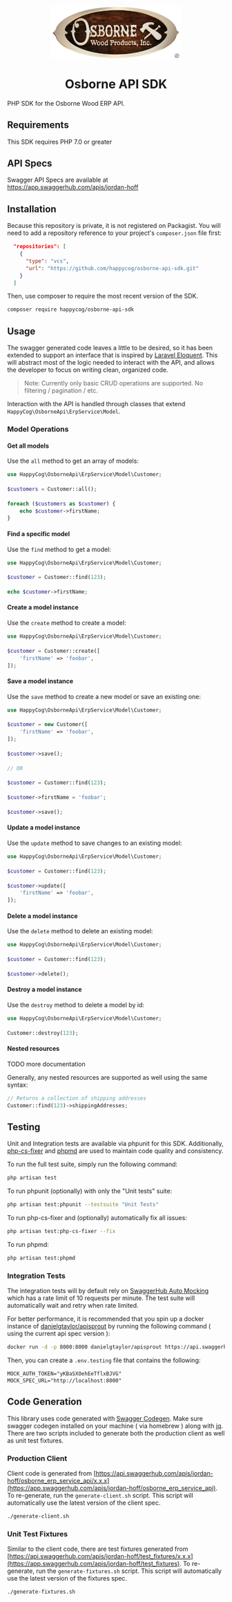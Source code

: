 <p align="center"><img src="./src/logo.png" width="300" alt="Osborne Wood Logo"></p>

<h1 align="center">Osborne API SDK</h1>

PHP SDK for the Osborne Wood ERP API.

## Requirements

This SDK requires PHP 7.0 or greater

## API Specs

Swagger API Specs are available at https://app.swaggerhub.com/apis/jordan-hoff

## Installation

Because this repository is private, it is not registered on Packagist. You will need to add a repository reference to your project's `composer.json` file first:

```json
  "repositories": [
    {
      "type": "vcs",
      "url": "https://github.com/happycog/osborne-api-sdk.git"
    }
  ]
```

Then, use composer to require the most recent version of the SDK.

```bash
composer require happycog/osborne-api-sdk
```

## Usage

The swagger generated code leaves a little to be desired, so it has been extended to support an interface that is inspired by [Laravel Eloquent](https://laravel.com/docs/5.8/eloquent). This will abstract most of the logic needed to interact with the API, and allows the developer to focus on writing clean, organized code.

> Note: Currently only basic CRUD operations are supported. No filtering / pagination / etc.

Interaction with the API is handled through classes that extend `HappyCog\OsborneApi\ErpService\Model`.

### Model Operations

#### Get all models

Use the `all` method to get an array of models:

```php
use HappyCog\OsborneApi\ErpService\Model\Customer;

$customers = Customer::all();

foreach ($customers as $customer) {
    echo $customer->firstName;
}
```

#### Find a specific model

Use the `find` method to get a model:

```php
use HappyCog\OsborneApi\ErpService\Model\Customer;

$customer = Customer::find(123);

echo $customer->firstName;
```

#### Create a model instance

Use the `create` method to create a model:

```php
use HappyCog\OsborneApi\ErpService\Model\Customer;

$customer = Customer::create([
    'firstName' => 'foobar',
]);
```

#### Save a model instance

Use the `save` method to create a new model or save an existing one:

```php
use HappyCog\OsborneApi\ErpService\Model\Customer;

$customer = new Customer([
    'firstName' => 'foobar',
]);

$customer->save();

// OR

$customer = Customer::find(123);

$customer->firstName = 'foobar';

$customer->save();
```

#### Update a model instance

Use the `update` method to save changes to an existing model:

```php
use HappyCog\OsborneApi\ErpService\Model\Customer;

$customer = Customer::find(123);

$customer->update([
    'firstName' => 'foobar',
]);
```

#### Delete a model instance

Use the `delete` method to delete an existing model:

```php
use HappyCog\OsborneApi\ErpService\Model\Customer;

$customer = Customer::find(123);

$customer->delete();
```

#### Destroy a model instance

Use the `destroy` method to delete a model by id:

```php
use HappyCog\OsborneApi\ErpService\Model\Customer;

Customer::destroy(123);
```

#### Nested resources

TODO more documentation

Generally, any nested resources are supported as well using the same syntax:

```php
// Returns a collection of shipping addresses
Customer::find(123)->shippingAddresses;
```

## Testing

Unit and Integration tests are available via phpunit for this SDK. Additionally, [php-cs-fixer](https://github.com/FriendsOfPHP/PHP-CS-Fixer) and [phpmd](https://phpmd.org/) are used to maintain code quality and consistency.

To run the full test suite, simply run the following command:

```bash
php artisan test
```

To run phpunit (optionally) with only the "Unit tests" suite:

```bash
php artisan test:phpunit --testsuite "Unit Tests"
```

To run php-cs-fixer and (optionally) automatically fix all issues:

```bash
php artisan test:php-cs-fixer --fix
```

To run phpmd:

```bash
php artisan test:phpmd
```

### Integration Tests

The integration tests will by default rely on [SwaggerHub Auto Mocking](https://app.swaggerhub.com/help/integrations/api-auto-mocking) which has a rate limit of 10 requests per minute. The test suite will automatically wait and retry when rate limited.

For better performance, it is recommended that you spin up a docker instance of [danielgtaylor/apisprout](https://github.com/danielgtaylor/apisprout) by running the following command ( using the current api spec version ):

```bash
docker run -d -p 8000:8000 danielgtaylor/apisprout https://api.swaggerhub.com/apis/jordan-hoff/osborne_erp_service_api/1.0.6
```

Then, you can create a `.env.testing` file that contains the following:

```
MOCK_AUTH_TOKEN="yKBaSXOehEeTflxBJVG"
MOCK_SPEC_URL="http://localhost:8000"
```

## Code Generation

This library uses code generated with [Swagger Codegen](https://swagger.io/tools/swagger-codegen/). Make sure swagger codegen installed on your machine ( via homebrew ) along with [jq](https://stedolan.github.io/jq/). There are two scripts included to generate both the production client as well as unit test fixtures.

### Production Client

Client code is generated from [https://api.swaggerhub.com/apis/jordan-hoff/osborne_erp_service_api/x.x.x](https://app.swaggerhub.com/apis/jordan-hoff/osborne_erp_service_api). To re-generate, run the `generate-client.sh` script. This script will automatically use the latest version of the client spec.

```bash
./generate-client.sh
```

### Unit Test Fixtures

Similar to the client code, there are test fixtures generated from [https://api.swaggerhub.com/apis/jordan-hoff/test_fixtures/x.x.x](https://app.swaggerhub.com/apis/jordan-hoff/test_fixtures). To re-generate, run the `generate-fixtures.sh` script. This script will automatically use the latest version of the fixtures spec.

```bash
./generate-fixtures.sh
```
